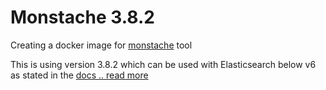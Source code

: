 # Monstache 3.8.2

Creating a docker image for [monstache](https://rwynn.github.io/monstache-site/) tool

This is using version 3.8.2 which can be used with Elasticsearch below v6 as stated in the [docs .. read more](https://rwynn.github.io/monstache-site/start/#installation)